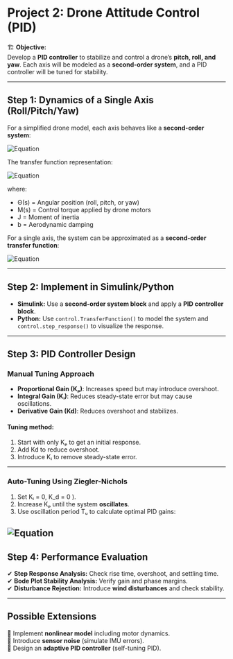 # **Project 2: Drone Attitude Control (PID)**  

🏗️ **Objective:**  
Develop a **PID controller** to stabilize and control a drone’s **pitch, roll, and yaw**. Each axis will be modeled as a **second-order system**, and a PID controller will be tuned for stability.  

---

## **Step 1: Dynamics of a Single Axis (Roll/Pitch/Yaw)**  
For a simplified drone model, each axis behaves like a **second-order system**:  

![Equation](https://quicklatex.com/cache3/b1/ql_fd3374aa05e9fb1f21fcdbc67f110db1_l3.png)

The transfer function representation:  

![Equation](https://quicklatex.com/cache3/ee/ql_1affa5a62e829b5bf822e3015ed8daee_l3.png)

where:  
- Θ(s) = Angular position (roll, pitch, or yaw)  
- M(s) = Control torque applied by drone motors  
- J = Moment of inertia  
- b = Aerodynamic damping  

For a single axis, the system can be approximated as a **second-order transfer function**:  

![Equation](https://quicklatex.com/cache3/73/ql_488533965c3da44f7aa58bf551450f73_l3.png)

---

## **Step 2: Implement in Simulink/Python**  
- **Simulink:** Use a **second-order system block** and apply a **PID controller block**.  
- **Python:** Use `control.TransferFunction()` to model the system and `control.step_response()` to visualize the response.  

---

## **Step 3: PID Controller Design**  

### **Manual Tuning Approach**  
- **Proportional Gain (Kₚ)**: Increases speed but may introduce overshoot.  
- **Integral Gain (Kᵢ)**: Reduces steady-state error but may cause oscillations.  
- **Derivative Gain (Kd)**: Reduces overshoot and stabilizes.  

#### **Tuning method:**  
1. Start with only Kₚ to get an initial response.  
2. Add Kd to reduce overshoot.  
3. Introduce Kᵢ to remove steady-state error.  

---

### **Auto-Tuning Using Ziegler-Nichols**  
1. Set Kᵢ = 0, K_d = 0 \).  
2. Increase Kₚ until the system **oscillates**.  
3. Use oscillation period Tᵤ to calculate optimal PID gains:  

![Equation](https://quicklatex.com/cache3/58/ql_ebccc033bcc61d4f7725ff23c29baf58_l3.png)
---

## **Step 4: Performance Evaluation**  
✔ **Step Response Analysis:** Check rise time, overshoot, and settling time.  
✔ **Bode Plot Stability Analysis:** Verify gain and phase margins.  
✔ **Disturbance Rejection:** Introduce **wind disturbances** and check stability.  

---

## **Possible Extensions**  
🔹 Implement **nonlinear model** including motor dynamics.  
🔹 Introduce **sensor noise** (simulate IMU errors).  
🔹 Design an **adaptive PID controller** (self-tuning PID).  
